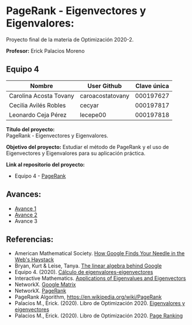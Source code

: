 # PageRank - Eigenvectores y Eigenvalores:
Proyecto final de la materia de Optimización 2020-2.

**Profesor:** Erick Palacios Moreno


## Equipo 4

| Nombre                 | User Github      | Clave única |
|------------------------|------------------|-------------|
| Carolina Acosta Tovany | caroacostatovany | 000197627   |
| Cecilia Avilés Robles  | cecyar           | 000197817   |
| Leonardo Ceja Pérez    | lecepe00         | 000197818   |


**Título del proyecto:**  
PageRank - Eigenvectores y Eigenvalores.


**Objetivo del proyecto:** 
Estudiar el método de PageRank y el uso de Eigenvectores y Eigenvalores para su aplicación práctica.

**Link al repositorio del proyecto:**
* Equipo 4 - [PageRank](https://github.com/lecepe00/PageRank-eigenvectores-eigenvalores.git)


## Avances:

* [Avance 1](https://github.com/lecepe00/PageRank-eigenvectores-eigenvalores/blob/main/Avances/Avance1.md)
* [Avance 2](https://github.com/lecepe00/PageRank-eigenvectores-eigenvalores/blob/main/Avances/Avance2.md)
* Avance 3


## Referencias:

* American Mathematical Society.  [How Google Finds Your Needle in the Web's Haystack](http://www.ams.org/publicoutreach/feature-column/fcarc-pagerank)
* Bryan, Kurt & Leise, Tanya.  [The linear algebra behind Google](https://www.rose-hulman.edu/~bryan/googleFinalVersionFixed.pdf)
* Equipo 4. (2020).  [Cálculo de eigenvalores-eigenvectores](https://github.com/optimizacion-2020-2-gh-classroom/practica-1-segunda-parte-graph-caroacostatovany)
* Interactive Mathematics.  [Applications of Eigenvalues and Eigenvectors](https://www.intmath.com/matrices-determinants/8-applications-eigenvalues-eigenvectors.php)
* NetworkX.  [Google Matrix](https://networkx.org/documentation/stable//reference/algorithms/generated/networkx.algorithms.link_analysis.pagerank_alg.google_matrix.html#networkx.algorithms.link_analysis.pagerank_alg.google_matrix)
* NetworkX.  [PageRank](https://networkx.org/documentation/stable//reference/algorithms/generated/networkx.algorithms.link_analysis.pagerank_alg.pagerank.html)
* PageRank Algorithm, https://en.wikipedia.org/wiki/PageRank
* Palacios M., Erick. (2020).  Libro de Optimización 2020.  [Eigenvalores y eigenvectores](https://itam-ds.github.io/analisis-numerico-computo-cientifico/II.computo_matricial/2.2/Eigenvalores_y_eigenvectores.html)
* Palacios M., Erick. (2020).  Libro de Optimización 2020.  [Page Ranking](https://itam-ds.github.io/analisis-numerico-computo-cientifico/II.computo_matricial/2.3/Algoritmos_y_aplicaciones_de_eigenvalores_eigenvectores_de_una_matriz.html#aplicaciones-y-usos-page-ranking-en-un-buscador-de-paginas-web)
